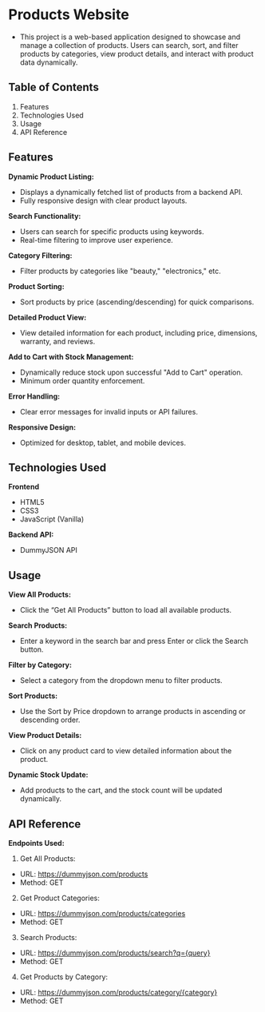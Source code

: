 # Products Website

- This project is a web-based application designed to showcase and manage a collection of products. Users can search, sort, and filter products by categories, view product details, and interact with product data dynamically.

## Table of Contents
1. Features
2. Technologies Used
3. Usage
4. API Reference

## Features
**Dynamic Product Listing:**
- Displays a dynamically fetched list of products from a backend API.
- Fully responsive design with clear product layouts.

**Search Functionality:**
- Users can search for specific products using keywords.
- Real-time filtering to improve user experience.

**Category Filtering:**
- Filter products by categories like "beauty," "electronics," etc.

**Product Sorting:**
- Sort products by price (ascending/descending) for quick comparisons.

**Detailed Product View:**
- View detailed information for each product, including price, dimensions, warranty, and reviews.

**Add to Cart with Stock Management:**
- Dynamically reduce stock upon successful "Add to Cart" operation.
- Minimum order quantity enforcement.

**Error Handling:**
- Clear error messages for invalid inputs or API failures.

**Responsive Design:**
- Optimized for desktop, tablet, and mobile devices.

## Technologies Used

**Frontend**
- HTML5
- CSS3
- JavaScript (Vanilla)
	
**Backend API:**
- DummyJSON API

## Usage

**View All Products:**
- Click the “Get All Products” button to load all available products.
  
**Search Products:**
- Enter a keyword in the search bar and press Enter or click the Search button.

**Filter by Category:**  
- Select a category from the dropdown menu to filter products.

**Sort Products:**
- Use the Sort by Price dropdown to arrange products in ascending or descending order.

**View Product Details:**
- Click on any product card to view detailed information about the product.

**Dynamic Stock Update:**
- Add products to the cart, and the stock count will be updated dynamically.

## API Reference

**Endpoints Used:**
1. Get All Products:
- URL: https://dummyjson.com/products
- Method: GET

2. Get Product Categories:
- URL: https://dummyjson.com/products/categories
- Method: GET

3. Search Products:
- URL: https://dummyjson.com/products/search?q={query}
- Method: GET

4. Get Products by Category:
- URL: https://dummyjson.com/products/category/{category}
- Method: GET
